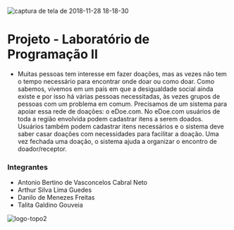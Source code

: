 ![captura de tela de 2018-11-28 18-18-30](https://user-images.githubusercontent.com/38543529/49182921-48cf5480-f33a-11e8-8be0-010e55af9185.png)


# Projeto - Laboratório de Programação II

* Muitas pessoas tem interesse em fazer doações, mas as vezes não tem o tempo necessário para encontrar onde doar ou como doar. Como sabemos, vivemos em um país em que a desigualdade social ainda existe e por isso há várias pessoas necessitadas, às vezes grupos de pessoas com um problema em comum. Precisamos de um sistema para apoiar essa rede de doações: o eDoe.com.
No eDoe.com usuários de toda a região envolvida podem cadastrar itens a serem doados. Usuários também podem cadastrar itens necessários e o sistema deve saber casar doações com necessidades para facilitar a doação. Uma vez fechada uma doação, o sistema ajuda a organizar o encontro de doador/receptor.

### Integrantes

* Antonio Bertino de Vasconcelos Cabral Neto
* Arthur Silva Lima Guedes
* Danilo de Menezes Freitas
* Talita Galdino Gouveia

![logo-topo2](https://user-images.githubusercontent.com/38543529/49182850-22a9b480-f33a-11e8-88a3-930378d5f10b.png)


